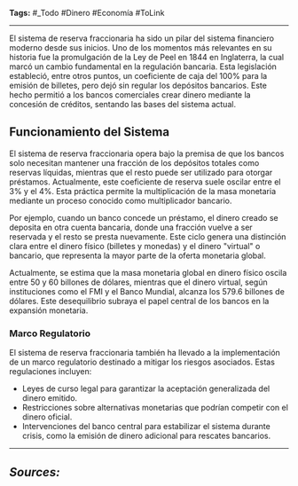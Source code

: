 **Tags:** #_Todo
#Dinero #Economía  #ToLink 
- - -

El sistema de reserva fraccionaria ha sido un pilar del sistema financiero moderno desde sus inicios. Uno de los momentos más relevantes en su historia fue la promulgación de la Ley de Peel en 1844 en Inglaterra, la cual marcó un cambio fundamental en la regulación bancaria. Esta legislación estableció, entre otros puntos, un coeficiente de caja del 100% para la emisión de billetes, pero dejó sin regular los depósitos bancarios. Este hecho permitió a los bancos comerciales crear dinero mediante la concesión de créditos, sentando las bases del sistema actual.

## Funcionamiento del Sistema

El sistema de reserva fraccionaria opera bajo la premisa de que los bancos solo necesitan mantener una fracción de los depósitos totales como reservas líquidas, mientras que el resto puede ser utilizado para otorgar préstamos. Actualmente, este coeficiente de reserva suele oscilar entre el 3% y el 4%. Esta práctica permite la multiplicación de la masa monetaria mediante un proceso conocido como multiplicador bancario.

Por ejemplo, cuando un banco concede un préstamo, el dinero creado se deposita en otra cuenta bancaria, donde una fracción vuelve a ser reservada y el resto se presta nuevamente. Este ciclo genera una distinción clara entre el dinero físico (billetes y monedas) y el dinero "virtual" o bancario, que representa la mayor parte de la oferta monetaria global.

Actualmente, se estima que la masa monetaria global en dinero físico oscila entre 50 y 60 billones de dólares, mientras que el dinero virtual, según instituciones como el FMI y el Banco Mundial, alcanza los 579.6 billones de dólares. Este desequilibrio subraya el papel central de los bancos en la expansión monetaria.

### Marco Regulatorio

El sistema de reserva fraccionaria también ha llevado a la implementación de un marco regulatorio destinado a mitigar los riesgos asociados. Estas regulaciones incluyen:

- Leyes de curso legal para garantizar la aceptación generalizada del dinero emitido.
- Restricciones sobre alternativas monetarias que podrían competir con el dinero oficial.
- Intervenciones del banco central para estabilizar el sistema durante crisis, como la emisión de dinero adicional para rescates bancarios.

- - - 
## ***Sources:***
